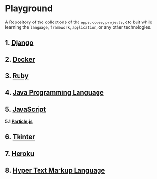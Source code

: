 # Playground

A Repository of the collections of the `apps`, `codes`, `projects`, etc buit while learning the `language`, `framework`, `application`, or any other technologies.


## 1. [Django](./Django)


## 2. [Docker](./Docker)


## 3. [Ruby](./ruby)


## 4. [Java Programming Language](./java/)


## 5. [JavaScript](./Javascript/)

#### 5.1 [Particle.js](./Javascript/Particle-js/)


## 6. [Tkinter](./tkinter/)


## 7. [Heroku](./heroku/)


## 8. [Hyper Text Markup Language](./html/)
